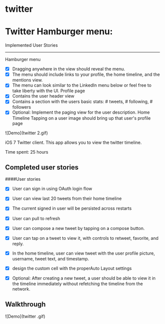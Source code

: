 twitter 
=======


Twitter Hamburger menu: 
======================

Implemented User Stories
************************

Hamburger menu
 * [x] Dragging anywhere in the view should reveal the menu.
 * [x] The menu should include links to your profile, the home timeline, and the mentions view.
 * [x] The menu can look similar to the LinkedIn menu below or feel free to take liberty with the UI.
Profile page
 * [x] Contains the user header view
 * [x] Contains a section with the users basic stats: # tweets, # following, # followers
 * [x] Optional: Implement the paging view for the user description.
Home Timeline
  Tapping on a user image should bring up that user's profile page

![Demo](twitter 2.gif)

iOS 7 Twitter client. This app allows you to view the twitter timeline.

Time spent: 25 hours

Completed user stories
-

####User stories
 * [x] User can sign in using OAuth login flow
 * [x] User can view last 20 tweets from their home timeline
 * [x] The current signed in user will be persisted across restarts
 * [x] User can pull to refresh
 * [x] User can compose a new tweet by tapping on a compose button.
 * [X] User can tap on a tweet to view it, with controls to retweet, favorite, and reply.
 * [X] In the home timeline, user can view tweet with the user profile picture, username, tweet text, and timestamp. 
 * [X] design the custom cell with the properAuto Layout settings
 * [X] Optional: After creating a new tweet, a user should be able to view it in the timeline immediately without refetching the         timeline from the network.



Walkthrough
-
![Demo](twitter .gif)

